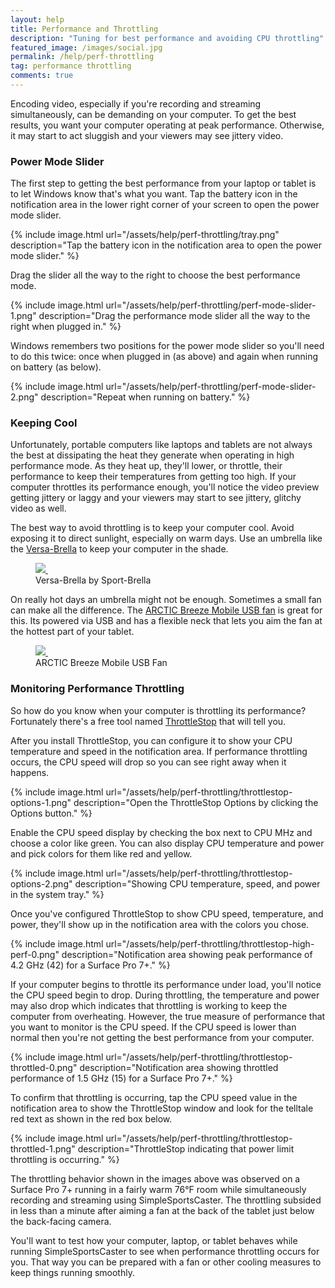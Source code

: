 ```yaml
---
layout: help
title: Performance and Throttling
description: "Tuning for best performance and avoiding CPU throttling"
featured_image: /images/social.jpg
permalink: /help/perf-throttling
tag: performance throttling
comments: true
---
```

Encoding video, especially if you're recording and streaming simultaneously, can be demanding on your computer. To get the best results, you want your computer operating at peak performance. Otherwise, it may start to act sluggish and your viewers may see jittery video.

### Power Mode Slider

The first step to getting the best performance from your laptop or tablet is to let Windows know that's what you want. Tap the battery icon in the notification area in the lower right corner of your screen to open the power mode slider.

{% include image.html url="/assets/help/perf-throttling/tray.png" description="Tap the battery icon in the notification area to open the power mode slider." %}

Drag the slider all the way to the right to choose the best performance mode.

{% include image.html url="/assets/help/perf-throttling/perf-mode-slider-1.png" description="Drag the performance mode slider all the way to the right when plugged in." %}

Windows remembers two positions for the power mode slider so you'll need to do this twice: once when plugged in (as above) and again when running on battery (as below).

{% include image.html url="/assets/help/perf-throttling/perf-mode-slider-2.png" description="Repeat when running on battery." %}

### Keeping Cool

Unfortunately, portable computers like laptops and tablets are not always the best at dissipating the heat they generate when operating in high performance mode. As they heat up, they'll lower, or throttle, their performance to keep their temperatures from getting too high. If your computer throttles its performance enough, you'll notice the video preview getting jittery or laggy and your viewers may start to see jittery, glitchy video as well.

The best way to avoid throttling is to keep your computer cool. Avoid exposing it to direct sunlight, especially on warm days. Use an umbrella like the [Versa-Brella](https://www.amazon.com/Sport-Brella-Versa-Brella-Swiveling-Umbrella-Midnight/dp/B00HA2ZKCO) to keep your computer in the shade.

<figure class="image">
    <a href="https://www.amazon.com/Sport-Brella-Versa-Brella-Swiveling-Umbrella-Midnight/dp/B00HA2ZKCO/ref=as_li_ss_il?ref_=bl_dp_s_web_3043383011&linkCode=li3&tag=zofwarellc-20&linkId=b57ff33239fcc3a7d69913348247f1c5&language=en_US" target="_blank">
        <img border="0" src="//ws-na.amazon-adsystem.com/widgets/q?_encoding=UTF8&ASIN=B00HA2ZKCO&Format=_SL250_&ID=AsinImage&MarketPlace=US&ServiceVersion=20070822&WS=1&tag=zofwarellc-20&language=en_US" >
    </a>
    <img src="https://ir-na.amazon-adsystem.com/e/ir?t=zofwarellc-20&language=en_US&l=li3&o=1&a=B00HA2ZKCO" width="1" height="1" border="0" alt="" style="border:none !important; margin:0px !important;" />
    <figcaption>Versa-Brella by Sport-Brella</figcaption>
</figure>

On really hot days an umbrella might not be enough. Sometimes a small fan can make all the difference. The [ARCTIC Breeze Mobile USB fan](https://www.amazon.com/gp/product/B003XN24GY) is great for this. Its powered via USB and has a flexible neck that lets you aim the fan at the hottest part of your tablet.

<figure class="image">
    <a href="https://www.amazon.com/gp/product/B003XN24GY/ref=as_li_ss_il?ie=UTF8&linkCode=li3&tag=zofwarellc-20&linkId=8a623e05ff3a5f99cea26a4b39edab59&language=en_US" target="_blank">
        <img border="0" src="//ws-na.amazon-adsystem.com/widgets/q?_encoding=UTF8&ASIN=B003XN24GY&Format=_SL250_&ID=AsinImage&MarketPlace=US&ServiceVersion=20070822&WS=1&tag=zofwarellc-20&language=en_US" >
    </a>
    <img src="https://ir-na.amazon-adsystem.com/e/ir?t=zofwarellc-20&language=en_US&l=li3&o=1&a=B003XN24GY" width="1" height="1" border="0" alt="" style="border:none !important; margin:0px !important;" />
    <figcaption>ARCTIC Breeze Mobile USB Fan</figcaption>
</figure>

### Monitoring Performance Throttling

So how do you know when your computer is throttling its performance? Fortunately there's a free tool named [ThrottleStop](https://www.techpowerup.com/download/techpowerup-throttlestop/) that will tell you.

After you install ThrottleStop, you can configure it to show your CPU temperature and speed in the notification area. If performance throttling occurs, the CPU speed will drop so you can see right away when it happens.

{% include image.html url="/assets/help/perf-throttling/throttlestop-options-1.png" description="Open the ThrottleStop Options by clicking the Options button." %}

Enable the CPU speed display by checking the box next to CPU MHz and choose a color like green. You can also display CPU temperature and power and pick colors for them like red and yellow.

{% include image.html url="/assets/help/perf-throttling/throttlestop-options-2.png" description="Showing CPU temperature, speed, and power in the system tray." %}

Once you've configured ThrottleStop to show CPU speed, temperature, and power, they'll show up in the notification area with the colors you chose.

{% include image.html url="/assets/help/perf-throttling/throttlestop-high-perf-0.png" description="Notification area showing peak performance of 4.2 GHz (42) for a Surface Pro 7+." %}

If your computer begins to throttle its performance under load, you'll notice the CPU speed begin to drop. During throttling, the temperature and power may also drop which indicates that throttling is working to keep the computer from overheating. However, the true measure of performance that you want to monitor is the CPU speed. If the CPU speed is lower than normal then you're not getting the best performance from your computer.

{% include image.html url="/assets/help/perf-throttling/throttlestop-throttled-0.png" description="Notification area showing throttled performance of 1.5 GHz (15) for a Surface Pro 7+." %}

To confirm that throttling is occurring, tap the CPU speed value in the notification area to show the ThrottleStop window and look for the telltale red text as shown in the red box below.

{% include image.html url="/assets/help/perf-throttling/throttlestop-throttled-1.png" description="ThrottleStop indicating that power limit throttling is occurring." %}

The throttling behavior shown in the images above was observed on a Surface Pro 7+ running in a fairly warm 76°F room while simultaneously recording and streaming using SimpleSportsCaster. The throttling subsided in less than a minute after aiming a fan at the back of the tablet just below the back-facing camera.

You'll want to test how your computer, laptop, or tablet behaves while running SimpleSportsCaster to see when performance throttling occurs for you. That way you can be prepared with a fan or other cooling measures to keep things running smoothly.

